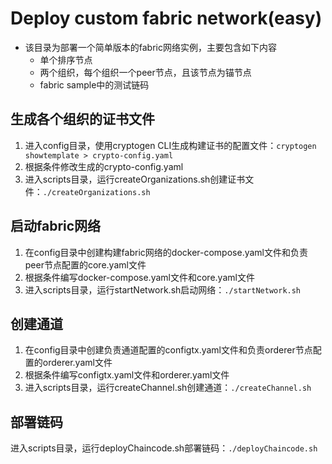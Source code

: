 # Deploy custom fabric network(easy)

* 该目录为部署一个简单版本的fabric网络实例，主要包含如下内容
  * 单个排序节点
  * 两个组织，每个组织一个peer节点，且该节点为锚节点
  * fabric sample中的测试链码

## 生成各个组织的证书文件

1. 进入config目录，使用cryptogen CLI生成构建证书的配置文件：`cryptogen showtemplate > crypto-config.yaml`
2. 根据条件修改生成的crypto-config.yaml
3. 进入scripts目录，运行createOrganizations.sh创建证书文件：`./createOrganizations.sh`

## 启动fabric网络

1. 在config目录中创建构建fabric网络的docker-compose.yaml文件和负责peer节点配置的core.yaml文件
2. 根据条件编写docker-compose.yaml文件和core.yaml文件
3. 进入scripts目录，运行startNetwork.sh启动网络：`./startNetwork.sh`

## 创建通道

1. 在config目录中创建负责通道配置的configtx.yaml文件和负责orderer节点配置的orderer.yaml文件
2. 根据条件编写configtx.yaml文件和orderer.yaml文件
3. 进入scripts目录，运行createChannel.sh创建通道：`./createChannel.sh`

## 部署链码

进入scripts目录，运行deployChaincode.sh部署链码：`./deployChaincode.sh`